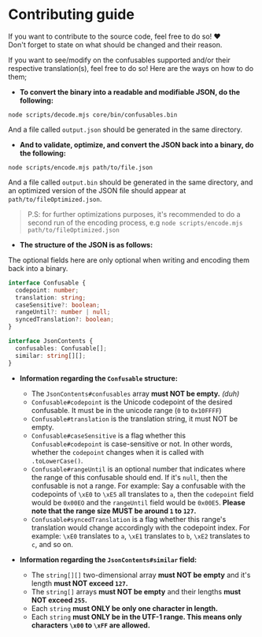 # Contributing guide

If you want to contribute to the source code, feel free to do so! ❤️<br>
Don't forget to state on what should be changed and their reason.

If you want to see/modify on the confusables supported and/or their respective translation(s), feel free to do so! Here are the ways on how to do them;

- **To convert the binary into a readable and modifiable JSON, do the following:**

```console
node scripts/decode.mjs core/bin/confusables.bin
```

And a file called `output.json` should be generated in the same directory.

- **And to validate, optimize, and convert the JSON back into a binary, do the following:**

```console
node scripts/encode.mjs path/to/file.json
```

And a file called `output.bin` should be generated in the same directory, and an optimized version of the JSON file should appear at `path/to/fileOptimized.json`.

> P.S: for further optimizations purposes, it's recommended to do a second run of the encoding process, e.g `node scripts/encode.mjs path/to/fileOptimized.json`

- **The structure of the JSON is as follows:**

The optional fields here are only optional when writing and encoding them back into a binary.

```ts
interface Confusable {
  codepoint: number;
  translation: string;
  caseSensitive?: boolean;
  rangeUntil?: number | null;
  syncedTranslation?: boolean;
}

interface JsonContents {
  confusables: Confusable[];
  similar: string[][];
}
```

- **Information regarding the `Confusable` structure:**

	- The `JsonContents#confusables` array **must NOT be empty.** *(duh)*
	- `Confusable#codepoint` is the Unicode codepoint of the desired confusable. It must be in the unicode range (`0` to `0x10FFFF`)
	- `Confusable#translation` is the translation string, it must NOT be empty.
	- `Confusable#caseSensitive` is a flag whether this `Confusable#codepoint` is case-sensitive or not. In other words, whether the `codepoint` changes when it is called with `.toLowerCase()`.
	- `Confusable#rangeUntil` is an optional number that indicates where the range of this confusable should end. If it's `null`, then the confusable is not a range. For example: Say a confusable with the codepoints of `\xE0` to `\xE5` all translates to `a`, then the `codepoint` field would be `0x00EO` and the `rangeUntil` field would be `0x00E5`. **Please note that the range size MUST be around `1` to `127`.**
	- `Confusable#syncedTranslation` is a flag whether this range's translation would change accordingly with the codepoint index. For example: `\xE0` translates to `a`, `\xE1` translates to `b`, `\xE2` translates to `c`, and so on.

- **Information regarding the `JsonContents#similar` field:**

	- The `string[][]` two-dimensional array **must NOT be empty** and it's length **must NOT exceed `127`.**
	- The `string[]` arrays **must NOT be empty** and their lengths **must NOT exceed `255`.**
	- Each `string` **must ONLY be only one character in length.**
	- Each `string` **must ONLY be in the UTF-1 range. This means only characters `\x00` to `\xFF` are allowed.**